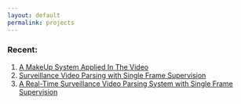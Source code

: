 ```yaml
---
layout: default
permalink: projects
---
```

### Recent:

1. <a href="/projects/makeup">A MakeUp System Applied In The Video</a>
2. <a href="/projects/SVP">Surveillance Video Parsing with Single Frame Supervision</a>
3. <a href="/projects/RSVP">A Real-Time Surveillance Video Parsing System with Single Frame Supervision</a>